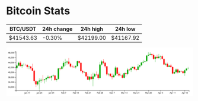 # Bitcoin Stats

BTC/USDT|24h change|24h high|24h low|
|---|---|---|---|
|$41543.63|-0.30%|$42199.00|$41167.92|

<img src="./chart.svg">

